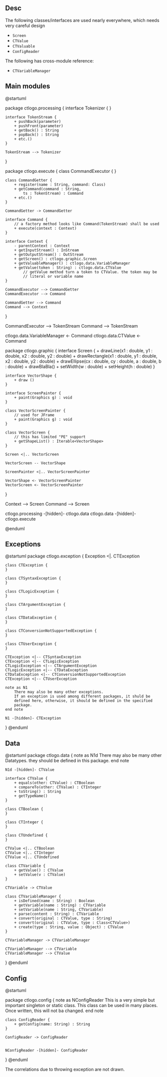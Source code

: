 ## Desc

The following classes/interfaces are used nearly everywhere, which needs
very careful design
- `Screen`
- `CTValue`
- `CTValuable`
- `ConfigReader`

The following has cross-module reference: 
- `CTVariableManager`

## Main modules

@startuml

package ctlogo.processing {
    interface Tokenizer {
    }

    interface TokenStream {
        + pushBack(parameter)
        + pushFront(parameter)
        + getBack() : String
        + popBack() : String
        + etc.()
    }

    TokenStream --> Tokenizer
}

package ctlogo.execute {
    class CommandExecutor {
    }

    class CommandGetter {
        + register(name : String, command: Class)
        + getCommand(command : String, 
            ts : TokenStream) : Command
        + etc.()
    }

    CommandGetter -> CommandGetter

    interface Command {
        // a factory method looks like Command(TokenStream) shall be used
        + execute(context : Context)
    }

    interface Context {
        - parentContext : Context
        + getInputStream() : InStream
        + getOutputStream() : OutStream
        + getScreen() : ctlogo.graphic.Screen
        + getValuableManager() : ctlogo.data.VariableManager
        + getValue(token : String) : ctlogo.data.CTValue
            // getValue method turn a token to CTValue. the token may be 
            // literal or variable name 
    }

    CommandExecutor --> CommandGetter
    CommandExecutor --> Command 

    CommandGetter --> Command
    Command --> Context
}

CommandExecutor --> TokenStream
Command --> TokenStream

ctlogo.data.VariableManager <- Command 
ctlogo.data.CTValue <- Command 

package ctlogo.graphic {
    interface Screen {
        + drawLine(x1 : double, y1 : double, x2 : double, y2 : double)
        + drawRectangle(x1 : double, y1 : double, x2 : double, y2 : double)
        + drawEllipse(cx : double, cy : double, a : double, b : double)
        + drawBlaBla()
        + setWidth(w : double)
        + setHeight(h : double)
    }

    interface VectorShape {
        + draw ()
    }

    interface ScreenPainter {
        + paint(Graphics g) : void
    }

    class VectorScreenPainter {
        // used for JFrame
        + paint(Graphics g) : void
    }

    class VectorScreen {
        // this has limited "PE" support 
        + getShapeList() : Iterable<VectorShape>
    }

    Screen <|.. VectorScreen

    VectorScreen -- VectorShape

    ScreenPainter <|.. VectorScreenPainter  

    VectorShape <- VectorScreenPainter
    VectorScreen <- VectorScreenPainter
}



Context --> Screen
Command --> Screen


ctlogo.processing -[hidden]- ctlogo.data
ctlogo.data -[hidden]- ctlogo.execute

@enduml

## Exceptions

@startuml
package ctlogo.exception {
    Exception <|. CTException 

    class CTException {
    }

    class CTSyntaxException {
    }

    class CTLogicException {
    }

    class CTArgumentException {
    }

    class CTDataException {
    }

    class CTConversionNotSupportedException {
    }

    class CTUserException {
    }

    CTException <|-- CTSyntaxException
    CTException <|-- CTLogicException
    CTLogicException <|-- CTArgumentException
    CTLogicException <|-- CTDataException
    CTDataException <|-- CTConversionNotSupportedException
    CTException <|-- CTUserException

    note as N1 
        There may also be many other exceptions.
        If an exception is used among different packages, it shuld be 
        defined here, otherwise, it should be defined in the specified 
        package.
    end note 

    N1 -[hidden]- CTException
}
@enduml

## Data

@startuml
package ctlogo.data {
    note as N1d
        There may also be many other Datatypes. they should be defined
        in this package. 
    end note 

    N1d -[hidden]- CTValue

    interface CTValue {
        + equals(other: CTValue) : CTBoolean
        + compareTo(other: CTValue) : CTInteger
        + toString() : String
        + getTypeName() 
    }

    class CTBoolean {
    }

    class CTInteger {
    }

    class CTUndefined {
    }

    CTValue <|.. CTBoolean 
    CTValue <|.. CTInteger
    CTValue <|.. CTUndefined

    class CTVariable {
        + getValue() : CTValue
        + setValue(v : CTValue)
    }

    CTVariable -> CTValue

    class CTVariableManager {
        + isDefined(name : String) : Boolean
        + getVariable(name : String) : CTVariable
        + setVariable(name : String, CTVariable)
        + parse(content : String) : CTVariable
        + convert(original : CTValue, type : String)
        + convert(original : CTValue, type : Class<CTValue>)
        + create(type : String, value : Object) : CTValue
    }

    CTVariableManager -> CTVariableManager

    CTVariableManager --> CTVariable
    CTVariableManager --> CTValue

}
@enduml


## Config

@startuml

package ctlogo.config {
    note as NConfigReader 
        This is a very simple but important singleton or static class.
        This class can be used in many places.
        Once written, this will not ba changed.
    end note

    class ConfigReader {
        + getConfig(name: String) : String
    }

    ConfigReader -> ConfigReader


    NConfigReader -[hidden]- ConfigReader
}
@enduml


The correlations due to throwing exception are not drawn.


